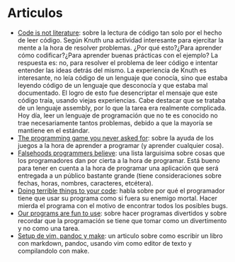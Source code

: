 # Articulos

- [Code is not literature](http://www.gigamonkeys.com/code-reading/): sobre la lectura de código tan solo por el hecho de leer código. Según Knuth una actividad interesante para ejercitar la mente a la hora de resolver problemas. ¿Por qué esto?¿Para aprender cómo codificar?¿Para aprender buenas prácticas con el ejemplo? La respuesta es: no, para resolver el problema de leer código e intentar entender las ideas detrás del mismo. La experiencia de Knuth es interesante, no leía código de un lenguaje que conocía, sino que estaba leyendo código de un lenguaje que desconocía y que estaba mal documentado. El logro de esto fue desencriptar el mensaje que este código traía, usando viejas experiencias. Cabe destacar que se trataba de un lenguaje assembly, por lo que la tarea era realmente complicada. Hoy día, leer un lenguaje de programación que no te es conocido no trae necesariamente tantos problemas, debido a que la mayoría se mantiene en el estándar.
- [The programming game you never asked for](https://blog.codinghorror.com/heres-the-programming-game-you-never-asked-for/): sobre la ayuda de los juegos a la hora de aprender a programar (y aprender cualquier cosa).
- [Falsehoods programmers believe](https://infiniteundo.com/post/51738287671/falsehoods-programmers-believe-about-programming): una lista larguisima sobre cosas que los programadores dan por cierta a la hora de programar. Está bueno para tener en cuenta a la hora de programar una aplicación que será entregada a un público bastante grande (tiene consideraciones sobre fechas, horas, nombres, caracteres, etcétera).
- [Doing terrible things to your code](https://blog.codinghorror.com/doing-terrible-things-to-your-code/): habla sobre por qué el programador tiene que usar su programa como si fuera su enemigo mortal. Hacer mierda el programa con el motivo de encontrar todos los posibles bugs.
- [Our programs are fun to use](https://blog.codinghorror.com/our-programs-are-fun-to-use/): sobre hacer programas divertidos y sobre recordar que la programación se tiene que tomar como un divertimento y no como una tarea.
- [Setup de vim, pandoc y make](https://keleshev.com/my-book-writing-setup/): un articulo sobre como escribir un libro con markdown, pandoc, usando vim como editor de texto y compilandolo con make.
